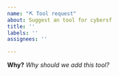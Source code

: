 ```yaml
---
name: "⛏️ Tool request"
about: Suggest an tool for cybersf
title: ''
labels: ''
assignees: ''

---
```


**Why?**
_Why should we add this tool?_
